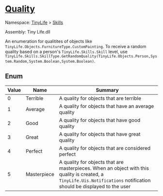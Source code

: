 # [Quality](./Quality.md)
Namespace: [TinyLife]() > [Skills]()

Assembly: Tiny Life.dll


An enumeration for qualitites of objects like `TinyLife.Objects.FurnitureType.CustomPainting`.  To receive a random quality based on a person's `TinyLife.Skills.Skill` level, use `TinyLife.Skills.SkillType.GetRandomQuality(TinyLife.Objects.Person,System.Random,System.Boolean,System.Boolean)`.

##	Enum

| Value | Name | Summary | 
| --- | --- | --- | 
| 0 | Terrible | A quality for objects that are terrible | 
| 1 | Average | A quality for objects that have an average quality | 
| 2 | Good | A quality for objects that have good quality | 
| 3 | Great | A quality for objects that have great quality | 
| 4 | Perfect | A quality for objects that are considered perfect | 
| 5 | Masterpiece | A quality for objects that are masterpieces.  When an object with this quality is created, a `TinyLife.Uis.Notifications` notification should be displayed to the user | 


